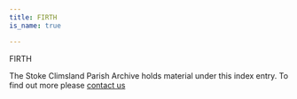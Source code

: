 ```yaml
---
title: FIRTH
is_name: true

---
```


FIRTH


The Stoke Climsland Parish Archive holds material under this index entry. To find out more please [contact us](/contact/)
